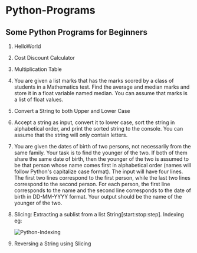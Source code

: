 # Python-Programs
## Some Python Programs for Beginners
1. HelloWorld
2. Cost Discount Calculator
3. Multiplication Table
4. You are given a list marks that has the marks scored by a class of students in a Mathematics test. Find the average and median marks and store it in a float variable named median. You can assume that marks is a list of float values.
5. Convert a String to both Upper and Lower Case
6. Accept a string as input, convert it to lower case, sort the string in alphabetical order, and print the sorted string to the console. You can assume that the string will only contain letters.
7. You are given the dates of birth of two persons, not necessarily from the same family. Your task is to find the younger of the two. If both of them share the same date of birth, then the younger of the two is assumed to be that person whose name comes first in alphabetical order (names will follow Python's capitalize case format).
   The input will have four lines. The first two lines correspond to the first person, while the last two lines correspond to the second person. For each person, the first line corresponds to the name and the second line corresponds to the date of birth in DD-MM-YYYY format. Your output should be the name of the younger of the two.
8. Slicing: Extracting a sublist from a list 
   String[start:stop:step]. Indexing eg:
   
   ![Python-Indexing](https://github.com/abhi5455/Python_Tryouts/assets/118897422/70391f92-3782-40cd-ab64-2005606949b8)
10. Reversing a String using Slicing
